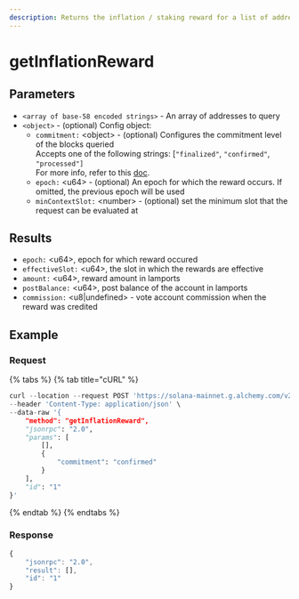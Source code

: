 ```yaml
---
description: Returns the inflation / staking reward for a list of addresses for an epoch
---
```


# getInflationReward

## **Parameters**

* `<array of base-58 encoded strings>` - An array of addresses to query
* `<object>` - (optional) Config object:
  * `commitment:` \<object> - (optional) Configures the commitment level of the blocks queried\
    Accepts one of the following strings: \[`"finalized"`, `"confirmed"`, `"processed"]` \
    For more info, refer to this [doc](https://docs.solana.com/developing/clients/jsonrpc-api#configuring-state-commitment).
  * &#x20;`epoch:` \<u64> - (optional) An epoch for which the reward occurs. If omitted, the previous epoch will be used
  * &#x20;`minContextSlot:` \<number> - (optional) set the minimum slot that the request can be evaluated at

## **Results**

* `epoch:` \<u64>, epoch for which reward occured
* `effectiveSlot:` \<u64>, the slot in which the rewards are effective
* `amount:` \<u64>, reward amount in lamports
* `postBalance:` \<u64>, post balance of the account in lamports
* `commission:` \<u8|undefined> - vote account commission when the reward was credited



## Example&#x20;

### Request

{% tabs %}
{% tab title="cURL" %}
```python
curl --location --request POST 'https://solana-mainnet.g.alchemy.com/v2/alch-demo/' \
--header 'Content-Type: application/json' \
--data-raw '{
    "method": "getInflationReward",
    "jsonrpc": "2.0",
    "params": [
        [],
        {
            "commitment": "confirmed"
        }
    ],
    "id": "1"
}'
```
{% endtab %}
{% endtabs %}

### Response

```javascript
{
    "jsonrpc": "2.0",
    "result": [],
    "id": "1"
}
```
